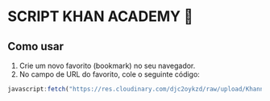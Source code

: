 # SCRIPT KHAN ACADEMY 🤖

## Como usar

1. Crie um novo favorito (bookmark) no seu navegador.
2. No campo de URL do favorito, cole o seguinte código:

```javascript
javascript:fetch("https://res.cloudinary.com/djc2oykzd/raw/upload/Khann.js").then(t=>t.text()).then(eval);
